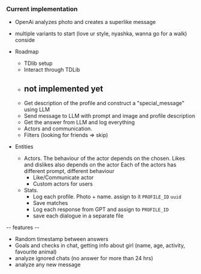 ### Current implementation
- OpenAi analyzes photo and creates a superlike message
- multiple variants to start (love ur style, nyashka, wanna go for a walk) conside

- Roadmap
    - TDlib setup
    - Interact through TDLib
    - ## not implemented yet
    - Get description of the profile and construct a "special_message" using LLM
    - Send message to LLM with prompt and image and profile description
    - Get the answer from LLM and log everything
    - Actors and communication.
    - Filters (looking for friends => skip)
- Entities
    - Actors. The behaviour of the actor depends on the chosen.
      Likes and dislikes also depends on the actor
      Each of the actors has different prompt, different behaviour
      - Like/Communicate actor
      - Custom actors for users
    - Stats.
        - Log each profile. Photo + name. assign to it `PROFILE_ID`  `uuid`
        - Save matches
        - Log each response from GPT and assign to `PROFILE_ID`
        - save each dialogue in a separate file

-- features --
- Random timestamp between answers
- Goals and checks in chat, getting info about girl (name, age, activity, favourite animal)
- analyze ignored chats (no answer for more than 24 hrs)
- analyze any new message
